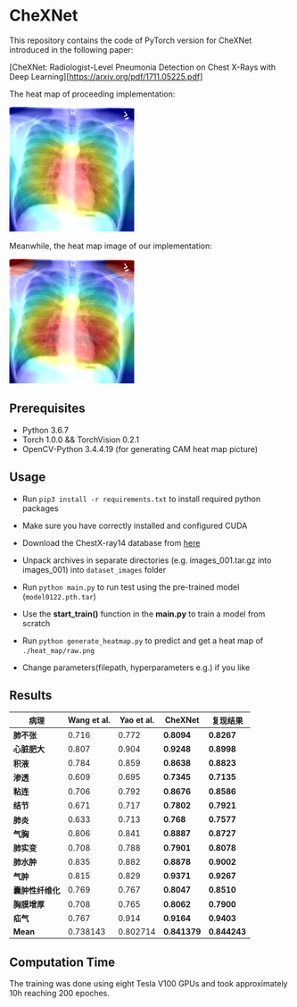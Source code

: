 # CheXNet

This repository contains the code of PyTorch version for CheXNet introduced in the following paper:

[CheXNet: Radiologist-Level Pneumonia Detection on Chest X-Rays with Deep Learning][https://arxiv.org/pdf/1711.05225.pdf]

The heat map of proceeding implementation:

![image](./heat_map/heatmap.png)

Meanwhile, the heat map image of our implementation:

![image](./heat_map/out.png)

## Prerequisites

- Python 3.6.7
- Torch 1.0.0 && TorchVision 0.2.1
- OpenCV-Python 3.4.4.19 (for generating CAM heat map picture)

## Usage

- Run `pip3 install -r requirements.txt` to install required python packages
- Make sure you have correctly installed and configured CUDA
- Download the ChestX-ray14 database from [here](https://nihcc.app.box.com/v/ChestXray-NIHCC/folder/37178474737)
- Unpack archives in separate directories (e.g. images_001.tar.gz into images_001) into `dataset_images` folder
- Run `python main.py` to run test using the pre-trained model (`model0122.pth.tar`)
- Use the **start_train()** function in the **main.py** to train a model from scratch
- Run `python generate_heatmap.py` to predict and get a heat map of `./heat_map/raw.png`

- Change parameters(filepath, hyperparameters e.g.) if you like

## Results

| **病理**         | Wang et al. | Yao et al. | **CheXNet**  | **复现结果** |
| ---------------- | ----------- | ---------- | ------------ | ------------ |
| **肺不张**       | 0.716       | 0.772      | **0.8094**   | **0.8267**   |
| **心脏肥大**     | 0.807       | 0.904      | **0.9248**   | **0.8998**   |
| **积液**         | 0.784       | 0.859      | **0.8638**   | **0.8823**   |
| **渗透**         | 0.609       | 0.695      | **0.7345**   | **0.7135**   |
| **粘连**         | 0.706       | 0.792      | **0.8676**   | **0.8586**   |
| **结节**         | 0.671       | 0.717      | **0.7802**   | **0.7921**   |
| **肺炎**         | 0.633       | 0.713      | **0.768**    | **0.7577**   |
| **气胸**         | 0.806       | 0.841      | **0.8887**   | **0.8727**   |
| **肺实变**       | 0.708       | 0.788      | **0.7901**   | **0.8078**   |
| **肺水肿**       | 0.835       | 0.882      | **0.8878**   | **0.9002**   |
| **气肿**         | 0.815       | 0.829      | **0.9371**   | **0.9267**   |
| **囊肿性纤维化** | 0.769       | 0.767      | **0.8047**   | **0.8510**   |
| **胸膜增厚**     | 0.708       | 0.765      | **0.8062**   | **0.7900**   |
| **疝气**         | 0.767       | 0.914      | **0.9164**   | **0.9403**   |
| **Mean**         | 0.738143    | 0.802714   | **0.841379** | **0.844243** |

## Computation Time

The training was done using eight Tesla V100 GPUs and took approximately 10h reaching 200 epoches.